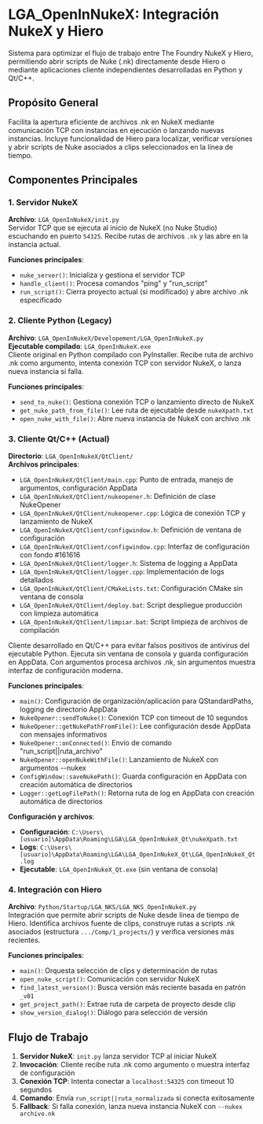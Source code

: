 # LGA_OpenInNukeX: Integración NukeX y Hiero

Sistema para optimizar el flujo de trabajo entre The Foundry NukeX y Hiero, permitiendo abrir scripts de Nuke (.nk) directamente desde Hiero o mediante aplicaciones cliente independientes desarrolladas en Python y Qt/C++.

## Propósito General

Facilita la apertura eficiente de archivos .nk en NukeX mediante comunicación TCP con instancias en ejecución o lanzando nuevas instancias. Incluye funcionalidad de Hiero para localizar, verificar versiones y abrir scripts de Nuke asociados a clips seleccionados en la línea de tiempo.

## Componentes Principales

### 1. Servidor NukeX
**Archivo**: `LGA_OpenInNukeX/init.py`  
Servidor TCP que se ejecuta al inicio de NukeX (no Nuke Studio) escuchando en puerto `54325`. Recibe rutas de archivos `.nk` y las abre en la instancia actual.

**Funciones principales**:
- `nuke_server()`: Inicializa y gestiona el servidor TCP
- `handle_client()`: Procesa comandos "ping" y "run_script" 
- `run_script()`: Cierra proyecto actual (si modificado) y abre archivo .nk especificado

### 2. Cliente Python (Legacy)
**Archivo**: `LGA_OpenInNukeX/Developement/LGA_OpenInNukeX.py`  
**Ejecutable compilado**: `LGA_OpenInNukeX.exe`  
Cliente original en Python compilado con PyInstaller. Recibe ruta de archivo .nk como argumento, intenta conexión TCP con servidor NukeX, o lanza nueva instancia si falla.

**Funciones principales**:
- `send_to_nuke()`: Gestiona conexión TCP o lanzamiento directo de NukeX
- `get_nuke_path_from_file()`: Lee ruta de ejecutable desde `nukeXpath.txt`
- `open_nuke_with_file()`: Abre nueva instancia de NukeX con archivo .nk

### 3. Cliente Qt/C++ (Actual)
**Directorio**: `LGA_OpenInNukeX/QtClient/`  
**Archivos principales**:
- `LGA_OpenInNukeX/QtClient/main.cpp`: Punto de entrada, manejo de argumentos, configuración AppData
- `LGA_OpenInNukeX/QtClient/nukeopener.h`: Definición de clase NukeOpener 
- `LGA_OpenInNukeX/QtClient/nukeopener.cpp`: Lógica de conexión TCP y lanzamiento de NukeX
- `LGA_OpenInNukeX/QtClient/configwindow.h`: Definición de ventana de configuración
- `LGA_OpenInNukeX/QtClient/configwindow.cpp`: Interfaz de configuración con fondo #161616
- `LGA_OpenInNukeX/QtClient/logger.h`: Sistema de logging a AppData
- `LGA_OpenInNukeX/QtClient/logger.cpp`: Implementación de logs detallados
- `LGA_OpenInNukeX/QtClient/CMakeLists.txt`: Configuración CMake sin ventana de consola
- `LGA_OpenInNukeX/QtClient/deploy.bat`: Script despliegue producción con limpieza automática
- `LGA_OpenInNukeX/QtClient/limpiar.bat`: Script limpieza de archivos de compilación

Cliente desarrollado en Qt/C++ para evitar falsos positivos de antivirus del ejecutable Python. Ejecuta sin ventana de consola y guarda configuración en AppData. Con argumentos procesa archivos .nk, sin argumentos muestra interfaz de configuración moderna.

**Funciones principales**:
- `main()`: Configuración de organización/aplicación para QStandardPaths, logging de directorio AppData
- `NukeOpener::sendToNuke()`: Conexión TCP con timeout de 10 segundos
- `NukeOpener::getNukePathFromFile()`: Lee configuración desde AppData con mensajes informativos
- `NukeOpener::onConnected()`: Envío de comando "run_script||ruta_archivo"
- `NukeOpener::openNukeWithFile()`: Lanzamiento de NukeX con argumentos --nukex
- `ConfigWindow::saveNukePath()`: Guarda configuración en AppData con creación automática de directorios
- `Logger::getLogFilePath()`: Retorna ruta de log en AppData con creación automática de directorios

**Configuración y archivos**:
- **Configuración**: `C:\Users\[usuario]\AppData\Roaming\LGA\LGA_OpenInNukeX_Qt\nukeXpath.txt`
- **Logs**: `C:\Users\[usuario]\AppData\Roaming\LGA\LGA_OpenInNukeX_Qt\LGA_OpenInNukeX_Qt.log`
- **Ejecutable**: `LGA_OpenInNukeX_Qt.exe` (sin ventana de consola)

### 4. Integración con Hiero
**Archivo**: `Python/Startup/LGA_NKS/LGA_NKS_OpenInNukeX.py`  
Integración que permite abrir scripts de Nuke desde línea de tiempo de Hiero. Identifica archivos fuente de clips, construye rutas a scripts .nk asociados (estructura `.../Comp/1_projects/`) y verifica versiones más recientes.

**Funciones principales**:
- `main()`: Orquesta selección de clips y determinación de rutas
- `open_nuke_script()`: Comunicación con servidor NukeX
- `find_latest_version()`: Busca versión más reciente basada en patrón `_v01`
- `get_project_path()`: Extrae ruta de carpeta de proyecto desde clip
- `show_version_dialog()`: Diálogo para selección de versión

## Flujo de Trabajo

1. **Servidor NukeX**: `init.py` lanza servidor TCP al iniciar NukeX
2. **Invocación**: Cliente recibe ruta .nk como argumento o muestra interfaz de configuración
3. **Conexión TCP**: Intenta conectar a `localhost:54325` con timeout 10 segundos
4. **Comando**: Envía `run_script||ruta_normalizada` si conecta exitosamente
5. **Fallback**: Si falla conexión, lanza nueva instancia NukeX con `--nukex archivo.nk`
